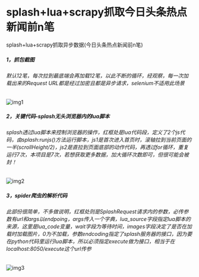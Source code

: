 # splash+lua+scrapy抓取今日头条热点新闻前n笔
splash+lua+scrapy抓取异步数据(今日头条热点新闻前n笔)
##### 1，抓包截图
###### 默认12笔，每次拉到最底端会再加载12笔，以此不断的循环，经观察，每一次加载出来的Request URL都是经过加密且都是异步请求，selenium不适用此场景
![img1](https://github.com/ziliang-wang/toutiao/blob/master/images/%E5%BE%AE%E4%BF%A1%E6%88%AA%E5%9B%BE_20200426094344.png)
##### 2，关键代码-splash无头浏览器内的lua脚本
###### splash透过lua脚本来控制浏览器的操作，红框处是lua代码段，定义了2个js代码，由splash:runjs()方法运行脚本，js1是首次进入首页时，滚轴拉到当前页面的一半(scrollHeight/2)，js2是直拉到页面底部的动作代码，再透过for循环，重复运行7次，本项目是7次，若想获取更多数据，加大循环次数即可，但很可能会被封！
![img2](https://github.com/ziliang-wang/toutiao/blob/master/images/%E5%BE%AE%E4%BF%A1%E6%88%AA%E5%9B%BE_20200426092936.png)
##### 3，spider爬虫的解析代码
###### 此部份很简单，不多做说明，红框处则是SplashRequest请求内的参数，必传参数有url和args以endpoing，args传入一个字典，lua_source字段指定lua脚本的来源，这里是lua_code变量，wait字段为等待时间，images字段决定了是否在加载时加载图片，0为不加载，参数endcoding指定了splash服务器的接口，因为要在python代码里运行lua脚本，所以必须指定execute做为接口，相当于在localhost:8050/execute这个url传参
![img3](https://github.com/ziliang-wang/toutiao/blob/master/images/%E5%BE%AE%E4%BF%A1%E6%88%AA%E5%9B%BE_20200426093621.png)

